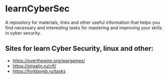 # learnCyberSec
A repository for materials, links and other useful information that helps you find necessary and interesting tasks for mastering and improving your skills in cyber security.
## Sites for learn Cyber Security, linux and other:
- https://overthewire.org/wargames/
- https://migalin.ru/ctf/
- https://forkbomb.ru/tasks
